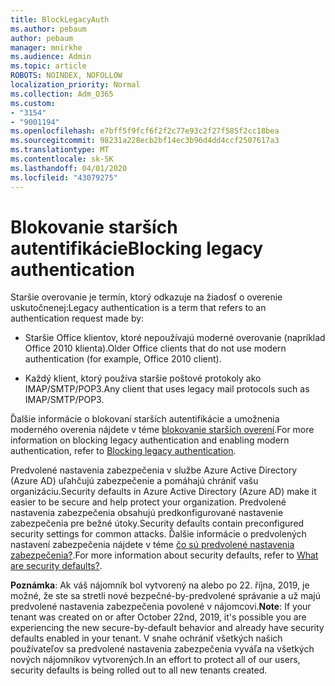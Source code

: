 ```yaml
---
title: BlockLegacyAuth
ms.author: pebaum
author: pebaum
manager: mnirkhe
ms.audience: Admin
ms.topic: article
ROBOTS: NOINDEX, NOFOLLOW
localization_priority: Normal
ms.collection: Adm_O365
ms.custom:
- "3154"
- "9001194"
ms.openlocfilehash: e7bff5f9fcf6f2f2c77e93c2f27f585f2cc18bea
ms.sourcegitcommit: 98231a228ecb2bf14ec3b96d4dd4ccf2507617a3
ms.translationtype: MT
ms.contentlocale: sk-SK
ms.lasthandoff: 04/01/2020
ms.locfileid: "43079275"
---
```

# <a name="blocking-legacy-authentication"></a><span data-ttu-id="39f35-102">Blokovanie starších autentifikácie</span><span class="sxs-lookup"><span data-stu-id="39f35-102">Blocking legacy authentication</span></span>

<span data-ttu-id="39f35-103">Staršie overovanie je termín, ktorý odkazuje na žiadosť o overenie uskutočnenej:</span><span class="sxs-lookup"><span data-stu-id="39f35-103">Legacy authentication is a term that refers to an authentication request made by:</span></span>

- <span data-ttu-id="39f35-104">Staršie Office klientov, ktoré nepoužívajú moderné overovanie (napríklad Office 2010 klienta).</span><span class="sxs-lookup"><span data-stu-id="39f35-104">Older Office clients that do not use modern authentication (for example, Office 2010 client).</span></span>

- <span data-ttu-id="39f35-105">Každý klient, ktorý používa staršie poštové protokoly ako IMAP/SMTP/POP3.</span><span class="sxs-lookup"><span data-stu-id="39f35-105">Any client that uses legacy mail protocols such as IMAP/SMTP/POP3.</span></span>

<span data-ttu-id="39f35-106">Ďalšie informácie o blokovaní starších autentifikácie a umožnenia moderného overenia nájdete v téme [blokovanie starších overení](https://docs.microsoft.com/azure/active-directory/conditional-access/concept-conditional-access-block-legacy-authentication).</span><span class="sxs-lookup"><span data-stu-id="39f35-106">For more information on blocking legacy authentication and enabling modern authentication, refer to [Blocking legacy authentication](https://docs.microsoft.com/azure/active-directory/conditional-access/concept-conditional-access-block-legacy-authentication).</span></span>

<span data-ttu-id="39f35-107">Predvolené nastavenia zabezpečenia v službe Azure Active Directory (Azure AD) uľahčujú zabezpečenie a pomáhajú chrániť vašu organizáciu.</span><span class="sxs-lookup"><span data-stu-id="39f35-107">Security defaults in Azure Active Directory (Azure AD) make it easier to be secure and help protect your organization.</span></span> <span data-ttu-id="39f35-108">Predvolené nastavenia zabezpečenia obsahujú predkonfigurované nastavenie zabezpečenia pre bežné útoky.</span><span class="sxs-lookup"><span data-stu-id="39f35-108">Security defaults contain preconfigured security settings for common attacks.</span></span>
<span data-ttu-id="39f35-109">Ďalšie informácie o predvolených nastavení zabezpečenia nájdete v téme [čo sú predvolené nastavenia zabezpečenia?](https://docs.microsoft.com/azure/active-directory/fundamentals/concept-fundamentals-security-defaults).</span><span class="sxs-lookup"><span data-stu-id="39f35-109">For more information about security defaults, refer to [What are security defaults?](https://docs.microsoft.com/azure/active-directory/fundamentals/concept-fundamentals-security-defaults).</span></span> 

<span data-ttu-id="39f35-110">**Poznámka**: Ak váš nájomník bol vytvorený na alebo po 22. října, 2019, je možné, že ste sa stretli nové bezpečné-by-predvolené správanie a už majú predvolené nastavenia zabezpečenia povolené v nájomcovi.</span><span class="sxs-lookup"><span data-stu-id="39f35-110">**Note**:  If your tenant was created on or after October 22nd, 2019, it's possible you are experiencing the new secure-by-default behavior and already have security defaults enabled in your tenant.</span></span>  <span data-ttu-id="39f35-111">V snahe ochrániť všetkých našich používateľov sa predvolené nastavenia zabezpečenia vyváľa na všetkých nových nájomníkov vytvorených.</span><span class="sxs-lookup"><span data-stu-id="39f35-111">In an effort to protect all of our users, security defaults is being rolled out to all new tenants created.</span></span>
